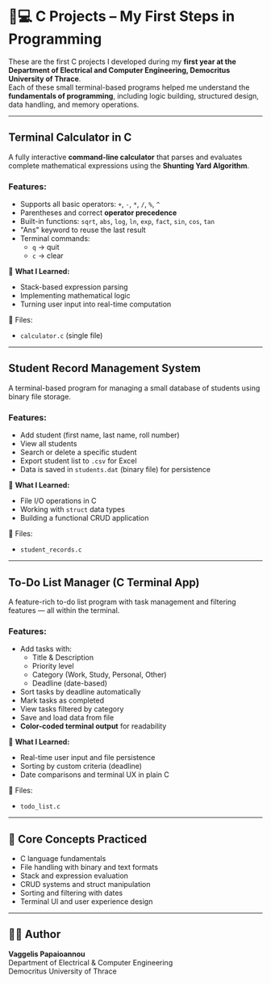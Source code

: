 # 🧠💻 C Projects – My First Steps in Programming

These are the first C projects I developed during my **first year at the Department of Electrical and Computer Engineering, Democritus University of Thrace**.  
Each of these small terminal-based programs helped me understand the **fundamentals of programming**, including logic building, structured design, data handling, and memory operations.

---

##  Terminal Calculator in C

A fully interactive **command-line calculator** that parses and evaluates complete mathematical expressions using the **Shunting Yard Algorithm**.

###  Features:
- Supports all basic operators: `+`, `-`, `*`, `/`, `%`, `^`
- Parentheses and correct **operator precedence**
- Built-in functions: `sqrt`, `abs`, `log`, `ln`, `exp`, `fact`, `sin`, `cos`, `tan`
- "Ans" keyword to reuse the last result
- Terminal commands:
  - `q` → quit
  - `c` → clear

📌 **What I Learned:**
- Stack-based expression parsing
- Implementing mathematical logic
- Turning user input into real-time computation

📁 Files:
- `calculator.c` (single file)

---

##  Student Record Management System

A terminal-based program for managing a small database of students using binary file storage.

###  Features:
- Add student (first name, last name, roll number)
- View all students
- Search or delete a specific student
- Export student list to `.csv` for Excel
- Data is saved in `students.dat` (binary file) for persistence

📌 **What I Learned:**
- File I/O operations in C
- Working with `struct` data types
- Building a functional CRUD application

📁 Files:
- `student_records.c`

---

##  To-Do List Manager (C Terminal App)

A feature-rich to-do list program with task management and filtering features — all within the terminal.

###  Features:
- Add tasks with:
  - Title & Description
  - Priority level
  - Category (Work, Study, Personal, Other)
  - Deadline (date-based)
- Sort tasks by deadline automatically
- Mark tasks as completed
- View tasks filtered by category
- Save and load data from file
- **Color-coded terminal output** for readability

📌 **What I Learned:**
- Real-time user input and file persistence
- Sorting by custom criteria (deadline)
- Date comparisons and terminal UX in plain C

📁 Files:
- `todo_list.c`

---

## 🔧 Core Concepts Practiced

- C language fundamentals
- File handling with binary and text formats
- Stack and expression evaluation
- CRUD systems and struct manipulation
- Sorting and filtering with dates
- Terminal UI and user experience design

---

## 👨‍💻 Author

**Vaggelis Papaioannou**  
Department of Electrical & Computer Engineering  
Democritus University of Thrace
